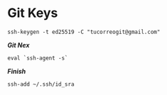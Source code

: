 # Git Keys
```
ssh-keygen -t ed25519 -C "tucorreogit@gmail.com"
```
***Git Nex***
```
eval `ssh-agent -s`
```
***Finish***
```
ssh-add ~/.ssh/id_sra
```
